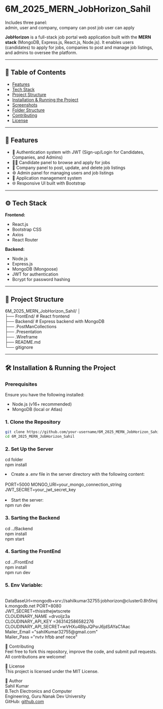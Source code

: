 # 6M_2025_MERN_JobHorizon_Sahil

Includes three panel: <br>
admin, user and company, company can post job user can apply

**JobHorizon** is a full-stack job portal web application built with the **MERN stack** (MongoDB, Express.js, React.js, Node.js). It enables users (candidates) to apply for jobs, companies to post and manage job listings, and admins to oversee the platform.

---

## 📌 Table of Contents

- [Features](#features)
- [Tech Stack](#tech-stack)
- [Project Structure](#project-structure)
- [Installation & Running the Project](#installation--running-the-project)
- [Screenshots](#screenshots)
- [Folder Structure](#folder-structure)
- [Contributing](#contributing)
- [License](#license)

---

## 🚀 Features

- 🔐 Authentication system with JWT (Sign-up/Login for Candidates, Companies, and Admins)
- 🧑‍💼 Candidate panel to browse and apply for jobs
- 🏢 Company panel to post, update, and delete job listings
- ⚙️ Admin panel for managing users and job listings
- 📨 Application management system
- 🌐 Responsive UI built with Bootstrap

---

## ⚙️ Tech Stack

**Frontend:**

- React.js
- Bootstrap CSS
- Axios
- React Router

**Backend:**

- Node.js
- Express.js
- MongoDB (Mongoose)
- JWT for authentication
- Bcrypt for password hashing

---

## 📁 Project Structure

6M_2025_MERN_JobHorizon_Sahil/ │ <br>
├── FrontEnd/ # React frontend <br>
├── Backend/ # Express backend with MongoDB <br>
├── .PostManCollections <br>
├── .Presentation <br>
├── .Wireframe <br>
├── README.md <br>
└── gitignore <br>

---

## 🛠️ Installation & Running the Project

### Prerequisites

Ensure you have the following installed:

- Node.js (v16+ recommended)
- MongoDB (local or Atlas)

### 1. Clone the Repository

```bash
git clone https://github.com/your-username/6M_2025_MERN_JobHorizon_Sahil.git
cd 6M_2025_MERN_JobHorizon_Sahil
```

### 2. Set Up the Server

cd folder <br>
npm install <br>

<li>Create a .env file in the server directory with the following content:</li>
<br>
PORT=5000
MONGO_URI=your_mongo_connection_string
JWT_SECRET=your_jwt_secret_key
<br>
<br>
<li>Start the server:</li>
npm run dev

### 3. Sarting the Backend

cd ../Backend <br>
npm install <br>
npm start <br>

### 4. Sarting the FrontEnd

cd ../FrontEnd <br>
npm install <br>
npm run dev <br>

### 5. Env Variable:

<br>
DataBaseUrl=mongodb+srv://sahilkumar32755:jobhorizon@cluster0.8h5hnjk.mongodb.net
PORT=8080
<br>
JWT_SECRET=thisisthejwtscrete
<br>
CLOUDINARY_NAME =drvoljz3a
<br>
CLOUDINARY_API_KEY =363142586582276
<br>
CLOUDINARY_API_SECRET=wVHXu4BIpJQPsrJ6jdSAYaC1Aac
<br>
Mailer_Email ="sahilKumar32755@gmail.com"
<br>
Mailer_Pass ="nvtv hfbb anef nece"
<br>

🤝 Contributing <br>
Feel free to fork this repository, improve the code, and submit pull requests. All contributions are welcome!

📝 License <br>
This project is licensed under the MIT License.

👤 Author <br>
Sahil Kumar <br>
B.Tech Electronics and Computer <br> Engineering, Guru Nanak Dev University <br>
GitHub: [github.com](https://github.com/sahilkumar1689)
